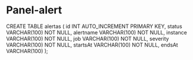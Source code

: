 # Panel-alert



CREATE TABLE alertas (
  id INT AUTO_INCREMENT PRIMARY KEY,
  status VARCHAR(100) NOT NULL,
  alertname VARCHAR(100) NOT NULL,
  instance VARCHAR(100) NOT NULL,
  job VARCHAR(100) NOT NULL,
  severity VARCHAR(100) NOT NULL,
  startsAt VARCHAR(100) NOT NULL,
  endsAt VARCHAR(100)
);
